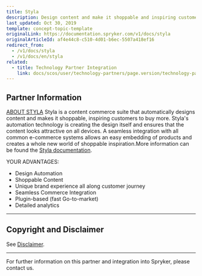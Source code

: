 ```yaml
---
title: Styla
description: Design content and make it shoppable and inspiring customers to buy more by integrating  Styla into Spryker Commerce OS.
last_updated: Oct 30, 2019
template: concept-topic-template
originalLink: https://documentation.spryker.com/v1/docs/styla
originalArticleId: af4e44c8-c510-4d01-b6ec-5507a418ef16
redirect_from:
  - /v1/docs/styla
  - /v1/docs/en/styla
related:
  - title: Technology Partner Integration
    link: docs/scos/user/technology-partners/page.version/technology-partners.html
---
```


## Partner Information
[ABOUT STYLA](https://www.styla.com/de/) 
Styla is a content commerce suite that automatically designs content and makes it shoppable, inspiring customers to buy more. Styla's automation technology is creating the design itself and ensures that the content looks attractive on all devices. A seamless integration with all common e-commerce systems allows an easy embedding of products and creates a whole new world of shoppable inspiration.More information can be found the [Styla documentation](https://www.styla.com/de/ressourcen/?iso=de). 

YOUR ADVANTAGES:

* Design Automation 
* Shoppable Content
* Unique brand experience all along customer journey
* Seamless Commerce Integration 
* Plugin-based (fast Go-to-market)
* Detailed analytics

---

## Copyright and Disclaimer

See [Disclaimer](https://github.com/spryker/spryker-documentation).

---
For further information on this partner and integration into Spryker, please contact us.

<div class="hubspot-forms hubspot-forms--docs">
<div class="hubspot-form" id="hubspot-partners-1">
            <div class="script-embed" data-code="
                                            hbspt.forms.create({
				                                portalId: '2770802',
				                                formId: '163e11fb-e833-4638-86ae-a2ca4b929a41',
              	                                onFormReady: function() {
              		                                const hbsptInit = new CustomEvent('hbsptInit', {bubbles: true});
              		                                document.querySelector('#hubspot-partners-1').dispatchEvent(hbsptInit);
              	                                }
				                            });
            "></div>
</div>
</div>

